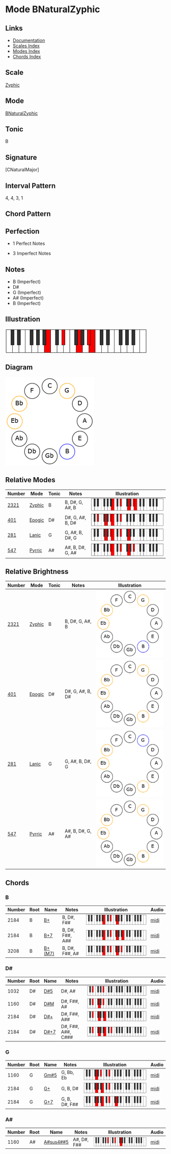 # Mode BNaturalZyphic

## Links

- [Documentation](README.md)
- [Scales Index](Scales.md)
- [Modes Index](Modes.md)
- [Chords Index](Chords.md)

## Scale

[Zyphic](ScaleZyphic.md)

## Mode

[BNaturalZyphic](ModeBNaturalZyphic.md)

## Tonic

B

## Signature

[CNaturalMajor]

## Interval Pattern

4, 4, 3, 1

## Chord Pattern



## Perfection

 - 1 Perfect Notes

 - 3 Imperfect Notes

## Notes

- B (Imperfect)
- D#
- G (Imperfect)
- A# (Imperfect)
- B (Imperfect)

## Illustration

![BNaturalZyphic](ModeBNaturalZyphic.png)

## Diagram

![BNaturalZyphic](CircleModeBNaturalZyphic.png)

## Relative Modes

| Number | Mode | Tonic | Notes | Illustration |
|--------|------|-------|-------|--------------|
| [2321](https://ianring.com/musictheory/scales/2321) | [Zyphic](ModeZyphic.md) | B | B, D#, G, A#, B | ![BNaturalZyphic](ModeBNaturalZyphic.png) |
| [401](https://ianring.com/musictheory/scales/401) | [Epogic](ModeEpogic.md) | D# | D#, G, A#, B, D# | ![DSharpEpogic](ModeDSharpEpogic.png) |
| [281](https://ianring.com/musictheory/scales/281) | [Lanic](ModeLanic.md) | G | G, A#, B, D#, G | ![GNaturalLanic](ModeGNaturalLanic.png) |
| [547](https://ianring.com/musictheory/scales/547) | [Pyrric](ModePyrric.md) | A# | A#, B, D#, G, A# | ![ASharpPyrric](ModeASharpPyrric.png) |
## Relative Brightness

| Number | Mode | Tonic | Notes | Illustration |
|--------|------|-------|-------|--------------|
| [2321](https://ianring.com/musictheory/scales/2321) | [Zyphic](ModeZyphic.md) | B | B, D#, G, A#, B | ![BNaturalZyphic](CircleModeBNaturalZyphic.png) |
| [401](https://ianring.com/musictheory/scales/401) | [Epogic](ModeEpogic.md) | D# | D#, G, A#, B, D# | ![DSharpEpogic](CircleModeDSharpEpogic.png) |
| [281](https://ianring.com/musictheory/scales/281) | [Lanic](ModeLanic.md) | G | G, A#, B, D#, G | ![GNaturalLanic](CircleModeGNaturalLanic.png) |
| [547](https://ianring.com/musictheory/scales/547) | [Pyrric](ModePyrric.md) | A# | A#, B, D#, G, A# | ![ASharpPyrric](CircleModeASharpPyrric.png) |

## Chords

### B

| Number | Root | Name | Notes | Illustration | Audio |
|--------|------|------|-------|--------------|-------|
| 2184 | B | [B+](ChordBNaturalAugmented.md) | B, D#, F## | ![B+](ChordBNaturalAugmentedRootPosition.png) | [midi](ChordBNaturalAugmentedRootPosition.mid) |
| 2184 | B | [B+7](ChordBNaturalAugmentedAugmentedSeventh.md) | B, D#, F##, A## | ![B+7](ChordBNaturalAugmentedAugmentedSeventhRootPosition.png) | [midi](ChordBNaturalAugmentedAugmentedSeventhRootPosition.mid) |
| 3208 | B | [B+(M7)](ChordBNaturalAugmentedMajorSeventh.md) | B, D#, F##, A# | ![B+(M7)](ChordBNaturalAugmentedMajorSeventhRootPosition.png) | [midi](ChordBNaturalAugmentedMajorSeventhRootPosition.mid) |

### D#

| Number | Root | Name | Notes | Illustration | Audio |
|--------|------|------|-------|--------------|-------|
| 1032 | D# | [D#5](ChordDSharpPowerChord.md) | D#, A# | ![D#5](ChordDSharpPowerChordRootPosition.png) | [midi](ChordDSharpPowerChordRootPosition.mid) |
| 1160 | D# | [D#M](ChordDSharpMajor.md) | D#, F##, A# | ![D#M](ChordDSharpMajorRootPosition.png) | [midi](ChordDSharpMajorRootPosition.mid) |
| 2184 | D# | [D#+](ChordDSharpAugmented.md) | D#, F##, A## | ![D#+](ChordDSharpAugmentedRootPosition.png) | [midi](ChordDSharpAugmentedRootPosition.mid) |
| 2184 | D# | [D#+7](ChordDSharpAugmentedAugmentedSeventh.md) | D#, F##, A##, C### | ![D#+7](ChordDSharpAugmentedAugmentedSeventhRootPosition.png) | [midi](ChordDSharpAugmentedAugmentedSeventhRootPosition.mid) |

### G

| Number | Root | Name | Notes | Illustration | Audio |
|--------|------|------|-------|--------------|-------|
| 1160 | G | [Gm#5](ChordGNaturalMinorSharpFifth.md) | G, Bb, Eb | ![Gm#5](ChordGNaturalMinorSharpFifthRootPosition.png) | [midi](ChordGNaturalMinorSharpFifthRootPosition.mid) |
| 2184 | G | [G+](ChordGNaturalAugmented.md) | G, B, D# | ![G+](ChordGNaturalAugmentedRootPosition.png) | [midi](ChordGNaturalAugmentedRootPosition.mid) |
| 2184 | G | [G+7](ChordGNaturalAugmentedAugmentedSeventh.md) | G, B, D#, F## | ![G+7](ChordGNaturalAugmentedAugmentedSeventhRootPosition.png) | [midi](ChordGNaturalAugmentedAugmentedSeventhRootPosition.mid) |

### A#

| Number | Root | Name | Notes | Illustration | Audio |
|--------|------|------|-------|--------------|-------|
| 1160 | A# | [A#sus4##5](ChordASharpSuspendedFourthDoubleSharpFifth.md) | A#, D#, F## | ![A#sus4##5](ChordASharpSuspendedFourthDoubleSharpFifthRootPosition.png) | [midi](ChordASharpSuspendedFourthDoubleSharpFifthRootPosition.mid) |

